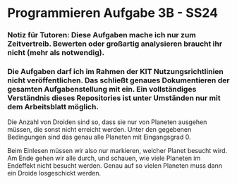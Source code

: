 # Programmieren Aufgabe 3B - SS24

### Notiz für Tutoren: Diese Aufgaben mache ich nur zum Zeitvertreib. Bewerten oder großartig analysieren braucht ihr nicht (mehr als notwendig).

### Die Aufgaben darf ich im Rahmen der KIT Nutzungsrichtlinien nicht veröffentlichen. Das schließt genaues Dokumentieren der gesamten Aufgabenstellung mit ein. Ein vollständiges Verständnis dieses Repositories ist unter Umständen nur mit dem Arbeitsblatt möglich.

Die Anzahl von Droiden sind so, dass sie nur von Planeten ausgehen müssen, die sonst nicht erreicht werden.
Unter den gegebenen Bedingungen sind das genau alle Planeten mit Eingangsgrad 0.

Beim Einlesen müssen wir also nur markieren, welcher Planet besucht wird. Am Ende gehen wir alle durch, und schauen, wie viele Planeten im Endeffekt nicht besucht werden.
Genau auf so vielen Planeten muss dann ein Droide losgeschickt werden.